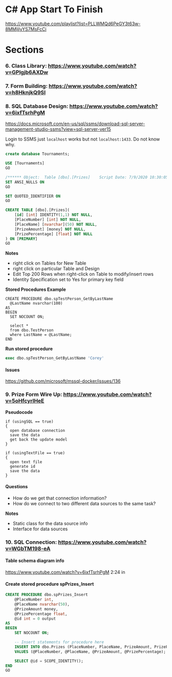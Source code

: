 ﻿# C# App Start To Finish 

https://www.youtube.com/playlist?list=PLLWMQd6PeGY3t63w-8MMIjIyYS7MsFcCi

# Sections

### 6. Class Library: https://www.youtube.com/watch?v=GPlgjb6AXDw

### 7. Form Building: https://www.youtube.com/watch?v=h8HknjkQ9SI

### 8. SQL Database Design: https://www.youtube.com/watch?v=6ixfTsrhPgM

https://docs.microsoft.com/en-us/sql/ssms/download-sql-server-management-studio-ssms?view=sql-server-ver15

Login to SSMS just `localhost` works but not `localhost:1433`.  Do not know why.

```sql
create database Tournaments;
```

```sql
USE [Tournaments]
GO

/****** Object:  Table [dbo].[Prizes]    Script Date: 7/9/2020 10:30:05 PM ******/
SET ANSI_NULLS ON
GO

SET QUOTED_IDENTIFIER ON
GO

CREATE TABLE [dbo].[Prizes](
	[id] [int] IDENTITY(1,1) NOT NULL,
	[PlaceNumber] [int] NOT NULL,
	[PlaceName] [nvarchar](50) NOT NULL,
	[PrizeAmount] [money] NOT NULL,
	[PrizePercentage] [float] NOT NULL
) ON [PRIMARY]
GO
```

**Notes**

- right click on Tables for New Table 
- right click on particular Table and Design
- Edit Top 200 Rows when right-click on Table to modify/insert rows
- Identity Specification set to Yes for primary key field

**Stored Procedures Example**

```
CREATE PROCEDURE dbo.spTestPerson_GetByLastName
  @LastName nvarchar(100)
AS
BEGIN
  SET NOCOUNT ON;

  select *
  from dbo.TestPerson
  where LastName = @LastName;
END
```

**Run stored procedure**

```sql
exec dbo.spTestPerson_GetByLastName 'Corey'
```

#### Issues

https://github.com/microsoft/mssql-docker/issues/136

### 9. Prize Form Wire Up: https://www.youtube.com/watch?v=5oHfcyrlHeE

**Pseudocode**

```
if (usingSQL == true)
{
  open database connection
  save the data
  get back the update model
}

if (usingTextFile == true)
{
  open text file
  generate id
  save the data
}
```

#### Questions

- How do we get that connection information?
- How do we connect to two different data sources to the same task?

**Notes**

- Static class for the data source info
- Interface for data sources

### 10. SQL Connection: https://www.youtube.com/watch?v=WGbTM198-eA

#### Table schema diagram info

https://www.youtube.com/watch?v=6ixfTsrhPgM  2:24 in

#### Create stored procedure spPrizes_Insert

```sql
CREATE PROCEDURE dbo.spPrizes_Insert
	@PlaceNumber int,
	@PlaceName nvarchar(50),
	@PrizeAmount money,
	@PrizePercentage float,
	@id int = 0 output
AS
BEGIN
	SET NOCOUNT ON;

    -- Insert statements for procedure here
	INSERT INTO dbo.Prizes (PlaceNumber, PlaceName, PrizeAmount, PrizePercentage)
	VALUES (@PlaceNumber, @PlaceName, @PrizeAmount, @PrizePercentage);

	SELECT @id = SCOPE_IDENTITY();
END
GO
```